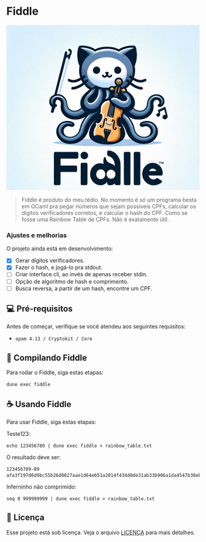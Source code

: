 # Fiddle

<img src="image.png" alt="Fiddle logo">

> Fiddle é produto do meu tédio. No momento é só um programa besta em OCaml pra pegar números que sejam possíveis CPFs, calcular os dígitos verificadores corretos, e calcular o hash do CPF. Como se fosse uma Rainbow Table de CPFs. Não é exatamente útil. 

### Ajustes e melhorias

O projeto ainda está em desenvolvimento:

- [x] Gerar dígitos verificadores.
- [x] Fazer o hash, e jogá-lo pra stdout.
- [ ] Criar interface cli, ao invés de apenas receber stdin.
- [ ] Opção de algoritmo de hash e comprimento.
- [ ] Busca reversa, a partir de um hash, encontre um CPF.

## 💻 Pré-requisitos

Antes de começar, verifique se você atendeu aos seguintes requisitos:

- `opam 4.13 / Cryptokit / Core`

## 🚀 Compilando Fiddle

Para rodar o Fiddle, siga estas etapas:

```
dune exec fiddle
```


## ☕ Usando Fiddle

Para usar Fiddle, siga estas etapas:

Teste123:
```
echo 123456789 | dune exec fiddle > rainbow_table.txt
```
O resultado deve ser:

```
123456789-09    afa3f197d6d9bc55b26d0827aae1d64e651a2014f434d0de31ab33b906a1da4547b38ebc226c241b6852272f9bbf1a0c1d0eb3ea8438e37534f351de07a70d75
```

Inferninho não comprimido:
```
seq 0 999999999 | dune exec fiddle > rainbow_table.txt
```

## 📝 Licença

Esse projeto está sob licença. Veja o arquivo [LICENÇA](LICENSE.md) para mais detalhes.
